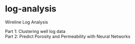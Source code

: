 # log-analysis

Wireline Log Analysis

Part 1: Clustering well log data <br>
Part 2: Predict Porosity and Permeability with Neural Networks

